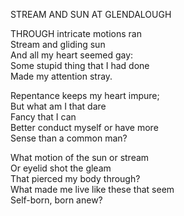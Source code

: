 STREAM AND SUN AT GLENDALOUGH  
  
THROUGH intricate motions ran  
Stream and gliding sun  
And all my heart seemed gay:  
Some stupid thing that I had done  
Made my attention stray.  
  
Repentance keeps my heart impure;  
But what am I that dare  
Fancy that I can  
Better conduct myself or have more  
Sense than a common man?  
  
What motion of the sun or stream  
Or eyelid shot the gleam  
That pierced my body through?  
What made me live like these that seem  
Self-born, born anew?  
